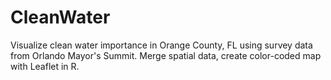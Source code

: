 # CleanWater
Visualize clean water importance in Orange County, FL using survey data from Orlando Mayor's Summit. Merge spatial data, create color-coded map with Leaflet in R.
